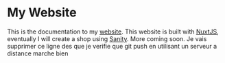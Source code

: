 [website]: https://gilbertrabuttsurwa.com
[nuxt]: https://nuxt.com

# My Website

This is the documentation to my [website][website]. This website is built with [NuxtJS][nuxt], eventually I will create a shop using [Sanity](https://sanity.io). More coming soon.
Je vais supprimer ce ligne des que je verifie que git push en utilisant un serveur a distance marche bien
